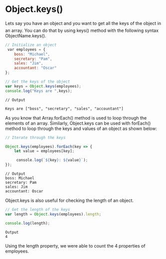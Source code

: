 # Object.keys()

Lets say you have an object and you want to get all the keys of the object in an array. You can do that by using keys() method with the following syntax ObjectName.keys().

```js
// Initialize an object
 var employees = {
    boss: "Michael",
    secretary: "Pam",
    sales: "Jim",
    accountant: "Oscar"
};

// Get the keys of the object
var keys = Object.keys(employees);
console.log("Keys are ",keys);

```

```
// Output

Keys are ["boss", "secretary", "sales", "accountant"]

```

<DEMO>
As you know that Array.forEach() method is used to loop through the elements of an array. Similarly, Object.keys can be used with forEach() method to loop through the keys and values of an object as shown below:

```js
// Iterate through the keys

Object.keys(employees).forEach(key => {
    let value = employees[key];

     console.log(`${key}: ${value}`);
});
```

```
// Output
boss: Michael
secretary: Pam
sales: Jim
accountant: Oscar
```

Object.keys is also useful for checking the length of an object.

```js
// Get the length of the keys
var length = Object.keys(employees).length;

console.log(length);
```

```
Output
4
```

Using the length property, we were able to count the 4 properties of employees.